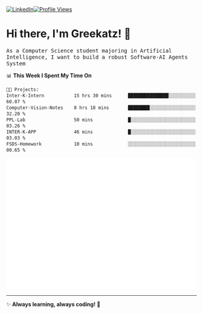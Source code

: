 [![LinkedIn](https://img.shields.io/badge/LinkedIn-0077B5?style=flat&logo=linkedin&logoColor=white)](https://www.linkedin.com/in/hungarbeit1912/)[![Profile Views](https://komarev.com/ghpvc/?username=Greekatz&color=blue&style=flat-square)](https://github.com/Greekatz)  


# Hi there, I'm Greekatz! 👋

<samp>As a Computer Science student majoring in Artificial Intelligence, I want to build a robust Software-AI Agents System<samp>


<!--START_SECTION:waka-->
📊 **This Week I Spent My Time On** 

```text
🐱‍💻 Projects: 
Inter-K-Intern           15 hrs 30 mins      ███████████████░░░░░░░░░░   60.07 % 
Computer-Vision-Notes    8 hrs 18 mins       ████████░░░░░░░░░░░░░░░░░   32.20 % 
PPL-Lab                  50 mins             █░░░░░░░░░░░░░░░░░░░░░░░░   03.26 % 
INTER-K-APP              46 mins             █░░░░░░░░░░░░░░░░░░░░░░░░   03.03 % 
FSDS-Homework            10 mins             ░░░░░░░░░░░░░░░░░░░░░░░░░   00.65 % 
```


<!--END_SECTION:waka-->

![Full-year Contribution Calendar](https://github.com/Greekatz/Greekatz/blob/main/metrics.plugin.isocalendar.fullyear.svg)

---
✨ **Always learning, always coding!** 🚀
